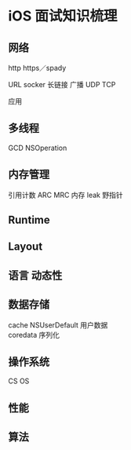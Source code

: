 # iOS 面试知识梳理

## 网络
http     https／spady  

URL socker 长链接   广播 UDP TCP

应用

## 多线程
GCD
NSOperation

## 内存管理
引用计数  ARC  MRC 
内存 leak
野指针

## Runtime

## Layout

## 语言 动态性

## 数据存储
cache
NSUserDefault
用户数据   
coredata 
序列化

## 操作系统
CS  OS

## 性能

## 算法


